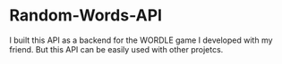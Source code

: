 # Random-Words-API
I built this API as a backend for the WORDLE game I developed with my friend. But this API can be easily used with other projetcs.
